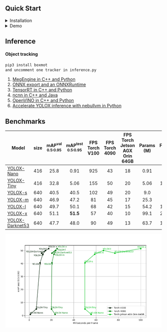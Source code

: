 <img src="" width="900" height="auto"/>  

## Quick Start

<details>
<summary>Installation</summary>

```shell
git clone https://github.com/rpehkone/YOLOxDD
cd YOLOxDD
pip3 install -v -e .
```

</details>

<details>
<summary>Demo</summary>

```shell
python3 ./tools/download_coco_pretrained.py
python3 inference.py video.mp4
```
</details>

## Inference

#### Object tracking
```shell
pip3 install boxmot
and uncomment one tracker in inference.py
```

1. [MegEngine in C++ and Python](./demo/MegEngine)
2. [ONNX export and an ONNXRuntime](./demo/ONNXRuntime)
3. [TensorRT in C++ and Python](./demo/TensorRT)
4. [ncnn in C++ and Java](./demo/ncnn)
5. [OpenVINO in C++ and Python](./demo/OpenVINO)
6. [Accelerate YOLOX inference with nebullvm in Python](./demo/nebullvm)


## Benchmarks

|Model |size |mAP<sup>val<br>0.5:0.95 |mAP<sup>test<br>0.5:0.95 | FPS Torch V100 | FPS Torch 4090 | FPS Torch Jetson AGX Orin 64GB | Params<br>(M) |FLOPs<br>(G)| weights |
| ------        |:---: | :---:    | :---:       |:---:    |:---:   |:---: | :---: | :----: | :--: |
|[YOLOX-Nano](./exps/default/yolox_nano.py) |416  |25.8  | 0.91 | 925 | 43 | 18 | 0.91 | 2.63 | [github](https://github.com/Megvii-BaseDetection/YOLOX/releases/download/0.1.1rc0/yolox_nano.pth) |
|[YOLOX-Tiny](./exps/default/yolox_tiny.py) |416  |32.8 | 5.06 | 155 | 50 | 20 | 5.06 | 15.36 | [github](https://github.com/Megvii-BaseDetection/YOLOX/releases/download/0.1.1rc0/yolox_tiny.pth) |
|[YOLOX-s](./exps/default/yolox_s.py)    |640  |40.5 |40.5      | 102      | 49 | 20 |9.0 | 26.8 | [github](https://github.com/Megvii-BaseDetection/YOLOX/releases/download/0.1.1rc0/yolox_s.pth) |
|[YOLOX-m](./exps/default/yolox_m.py)    |640  |46.9 |47.2      | 81     |  45 | 17 | 25.3 |73.8| [github](https://github.com/Megvii-BaseDetection/YOLOX/releases/download/0.1.1rc0/yolox_m.pth) |
|[YOLOX-l](./exps/default/yolox_l.py)    |640  |49.7 |50.1      | 68     | 42 | 15 | 54.2| 155.6 | [github](https://github.com/Megvii-BaseDetection/YOLOX/releases/download/0.1.1rc0/yolox_l.pth) |
|[YOLOX-x](./exps/default/yolox_x.py)   |640   |51.1 |**51.5**  | 57    | 40 | 10 | 99.1 |281.9 | [github](https://github.com/Megvii-BaseDetection/YOLOX/releases/download/0.1.1rc0/yolox_x.pth) |
|[YOLOX-Darknet53](./exps/default/yolov3.py)   |640  | 47.7 | 48.0 | 90 | 49 | 13 | 63.7 | 185.3 | [github](https://github.com/Megvii-BaseDetection/YOLOX/releases/download/0.1.1rc0/yolox_darknet.pth) |

<img src="img/plot_bench.png" width="900" height="auto"/>  
